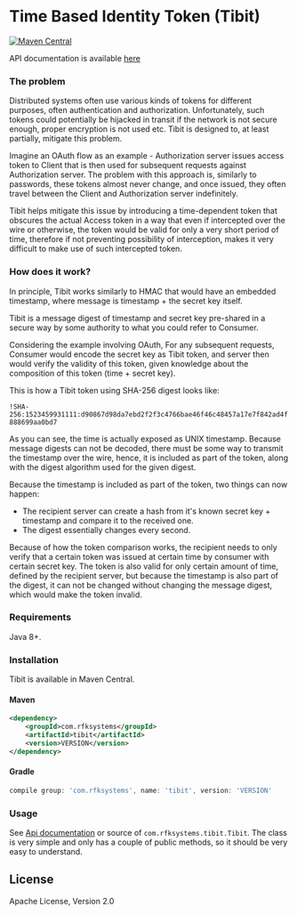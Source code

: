 # Time Based Identity Token (Tibit)

[![Maven Central](https://img.shields.io/maven-central/v/com.rfksystems/tibit.svg?style=flat-square)](http://mvnrepository.com/artifact/com.rfksystems/tibit)

API documentation is available [here](http://www.javadoc.io/doc/com.rfksystems/tibit/)

### The problem

Distributed systems often use various kinds of tokens for different purposes, often authentication and authorization.
Unfortunately, such tokens could potentially be hijacked in transit if the network is not secure enough, 
proper encryption is not used etc. Tibit is designed to, at least partially, mitigate this problem.

Imagine an OAuth flow as an example - Authorization server issues access token to Client that is then used
for subsequent requests against Authorization server. The problem with this approach is, similarly to
passwords, these tokens almost never change, and once issued, they often travel between the Client and 
Authorization server indefinitely.

Tibit helps mitigate this issue by introducing a time-dependent token that obscures the actual Access token
in a way that even if intercepted over the wire or otherwise, the token would be valid for only a very short period
of time, therefore if not preventing possibility of interception, makes it very difficult to make use of such
intercepted token.

### How does it work?

In principle, Tibit works similarly to HMAC that would have an embedded timestamp, where message 
is timestamp + the secret key itself.

Tibit is a message digest of timestamp and secret key pre-shared in a secure way by some authority
to what you could refer to Consumer.

Considering the example involving OAuth,
For any subsequent requests, Consumer would encode the secret key as Tibit token, and server then would verify
the validity of this token, given knowledge about the composition of this token (time + secret key).

This is how a Tibit token using SHA-256 digest looks like:

`!SHA-256:1523459931111:d90867d98da7ebd2f2f3c4766bae46f46c48457a17e7f842ad4f888699aa0bd7`

As you can see, the time is actually exposed as UNIX timestamp. Because message digests can not be decoded,
there must be some way to transmit the timestamp over the wire, hence, it is included as part of the token,
along with the digest algorithm used for the given digest.

Because the timestamp is included as part of the token, two things can now happen:

- The recipient server can create a hash from it's known secret key + timestamp and compare it to the received one.
- The digest essentially changes every second. 

Because of how the token comparison works, the recipient needs to only verify that a certain token was
issued at certain time by consumer with certain secret key. The token is also valid for only certain amount of time,
defined by the recipient server, but because the timestamp is also part of the digest, it can not be changed
without changing the message digest, which would make the token invalid.

### Requirements

Java 8+.

### Installation

Tibit is available in Maven Central.

#### Maven

```xml
<dependency>
    <groupId>com.rfksystems</groupId>
    <artifactId>tibit</artifactId>
    <version>VERSION</version>
</dependency>
```

#### Gradle

```groovy
compile group: 'com.rfksystems', name: 'tibit', version: 'VERSION'
```

### Usage

See [Api documentation](http://www.javadoc.io/doc/com.rfksystems/tibit/) or source of `com.rfksystems.tibit.Tibit`.
The class is very simple and only has a couple of public methods, so it should be very easy to understand.

## License

Apache License, Version 2.0
